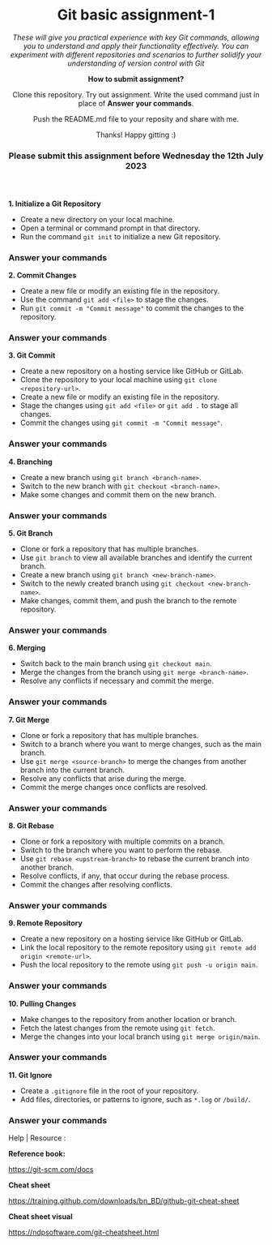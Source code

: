 <header>

<!--
  <<< Author notes: Course header >>>
  Include a 1280×640 image, course title in sentence case, and a concise description in emphasis.
  In your repository settings: enable template repository, add your 1280×640 social image, auto delete head branches.
  Add your open source license, GitHub uses MIT license.
-->

# Git basic assignment-1  

_These will give you practical experience with key Git commands, allowing you to understand and apply their functionality effectively. You can experiment with different repositories and scenarios to further solidify your understanding of version control with Git_

**How to submit assignment?**

Clone this repository. Try out assignment. Write the used command just in place of **Answer your commands**.

Push the README.md file to your reposity and share with me. 

Thanks! Happy gitting :)

### Please submit this assignment before Wednesday the 12th July 2023

</header>

<!--
  <<< Author notes: Step 1 >>>
  Choose 3-5 steps for your course.
  The first step is always the hardest, so pick something easy!
  Link to docs.github.com for further explanations.
  Encourage users to open new tabs for steps!
-->

**1. Initialize a Git Repository** 
- Create a new directory on your local machine.
- Open a terminal or command prompt in that directory.
- Run the command `git init` to initialize a new Git repository.

### Answer your commands 

**2. Commit Changes**
   - Create a new file or modify an existing file in the repository.
   - Use the command `git add <file>` to stage the changes.
   - Run `git commit -m "Commit message"` to commit the changes to the repository.

### Answer your commands 


**3. Git Commit**

   - Create a new repository on a hosting service like GitHub or GitLab.
   - Clone the repository to your local machine using `git clone <repository-url>`.
   - Create a new file or modify an existing file in the repository.
   - Stage the changes using `git add <file>` or `git add .` to stage all changes.
   - Commit the changes using `git commit -m "Commit message"`.
### Answer your commands 


**4. Branching**

   - Create a new branch using `git branch <branch-name>`.
   - Switch to the new branch with `git checkout <branch-name>`.
   - Make some changes and commit them on the new branch.


### Answer your commands 

**5. Git Branch**

   - Clone or fork a repository that has multiple branches.
   - Use `git branch` to view all available branches and identify the current branch.
   - Create a new branch using `git branch <new-branch-name>`.
   - Switch to the newly created branch using `git checkout <new-branch-name>`.
   - Make changes, commit them, and push the branch to the remote repository.

### Answer your commands 


**6. Merging**

   - Switch back to the main branch using `git checkout main`.
   - Merge the changes from the branch using `git merge <branch-name>`.
   - Resolve any conflicts if necessary and commit the merge.

### Answer your commands 

**7. Git Merge**

   - Clone or fork a repository that has multiple branches.
   - Switch to a branch where you want to merge changes, such as the main branch.
   - Use `git merge <source-branch>` to merge the changes from another branch into the current branch.
   - Resolve any conflicts that arise during the merge.
   - Commit the merge changes once conflicts are resolved.

### Answer your commands 

**8. Git Rebase**

   - Clone or fork a repository with multiple commits on a branch.
   - Switch to the branch where you want to perform the rebase.
   - Use `git rebase <upstream-branch>` to rebase the current branch into another branch.
   - Resolve conflicts, if any, that occur during the rebase process.
   - Commit the changes after resolving conflicts.
 
### Answer your commands 

**9. Remote Repository**

   - Create a new repository on a hosting service like GitHub or GitLab.
   - Link the local repository to the remote repository using `git remote add origin <remote-url>`.
   - Push the local repository to the remote using `git push -u origin main`.


### Answer your commands 

**10. Pulling Changes**

   - Make changes to the repository from another location or branch.
   - Fetch the latest changes from the remote using `git fetch`.
   - Merge the changes into your local branch using `git merge origin/main`.


### Answer your commands 

**11. Git Ignore**

   - Create a `.gitignore` file in the root of your repository.
   - Add files, directories, or patterns to ignore, such as `*.log` or `/build/`.


### Answer your commands 

<footer>

<!--
  <<< Author notes: Footer >>>
  Add a link to get support, GitHub status page, code of conduct, license link.
-->

Help | Resource : 

**Reference book:**

https://git-scm.com/docs
 
 **Cheat sheet**
 
https://training.github.com/downloads/bn_BD/github-git-cheat-sheet

 **Cheat sheet visual**

https://ndpsoftware.com/git-cheatsheet.html

</footer>


